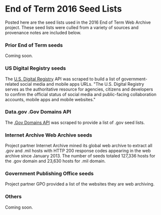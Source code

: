 # End of Term 2016 Seed Lists

Posted here are the seed lists used in the 2016 End of Term Web Archive project. These seed lists were culled from a variety of sources and provenance notes are included below.

### Prior End of Term seeds
Coming soon.

### US Digital Registry seeds
The [U.S. Digital Registry](https://www.digitalgov.gov/services/u-s-digital-registry/) API was scraped to build a list of government-related social media and mobile apps URLs. "The U.S. Digital Registry serves as the authoritative resource for agencies, citizens and developers to confirm the official status of social media and public-facing collaboration accounts, mobile apps and mobile websites."

### Data.gov .Gov Domains API
The [.Gov Domains API](https://catalog.data.gov/dataset/gov-domains-api-c9856) was scraped to provide a list of .gov seed lists.

### Internet Archive Web Archive seeds
Project partner Internet Archive mined its global web archive to extract all .gov and .mil hosts with HTTP 200 response codes appearing in the web archive since January 2013. The number of seeds totaled 127,336 hosts for the .gov domain and 23,630 hosts for .mil domain.

### Government Publishing Office seeds
Project partner GPO provided a list of the websites they are web archiving.

### Others
Coming soon.
